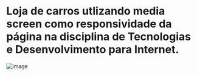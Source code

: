 # Loja de carros utlizando media screen como responsividade da página na disciplina de Tecnologias e Desenvolvimento para Internet.

![image](https://user-images.githubusercontent.com/84422477/214579951-a4e1feeb-d251-4e42-9ead-cd44a1a3e88f.png)
